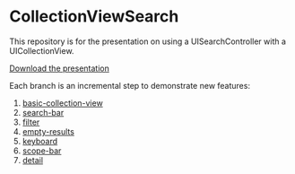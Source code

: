 # CollectionViewSearch

This repository is for the presentation on using a UISearchController with a UICollectionView.

[Download the presentation](https://www.dropbox.com/s/li8rzvdudsy7smh/360iDev-UISearchController.key?dl=0)

Each branch is an incremental step to demonstrate new features:

1. [basic-collection-view](https://github.com/jeremiah-de/CollectionViewSearch/tree/basic-collection-view)
2. [search-bar](https://github.com/jeremiah-de/CollectionViewSearch/tree/search-bar)
3. [filter](https://github.com/jeremiah-de/CollectionViewSearch/tree/filter)
4. [empty-results](https://github.com/jeremiah-de/CollectionViewSearch/tree/empty-results)
5. [keyboard](https://github.com/jeremiah-de/CollectionViewSearch/tree/keyboard)
6. [scope-bar](https://github.com/jeremiah-de/CollectionViewSearch/tree/scope-bar)
7. [detail](https://github.com/jeremiah-de/CollectionViewSearch/tree/detail)
